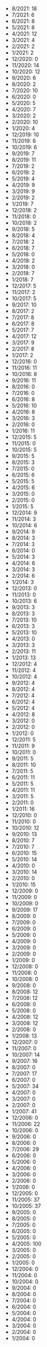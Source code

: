 *  8/2021: 18
*  7/2021: 6
*  6/2021: 8
*  5/2021: 8
*  4/2021: 12
*  3/2021: 4
*  2/2021: 2
*  1/2021: 2
*  12/2020: 0
*  11/2020: 14
*  10/2020: 12
*  9/2020: 6
*  8/2020: 2
*  7/2020: 10
*  6/2020: 0
*  5/2020: 5
*  4/2020: 7
*  3/2020: 2
*  2/2020: 10
*  1/2020: 4
*  12/2019: 10
*  11/2019: 6
*  10/2019: 6
*  9/2019: 7
*  8/2019: 11
*  7/2019: 2
*  6/2019: 2
*  5/2019: 4
*  4/2019: 9
*  3/2019: 9
*  2/2019: 2
*  1/2019: 7
*  12/2018: 2
*  11/2018: 0
*  10/2018: 2
*  9/2018: 5
*  8/2018: 4
*  7/2018: 2
*  6/2018: 7
*  5/2018: 0
*  4/2018: 2
*  3/2018: 0
*  2/2018: 7
*  1/2018: 7
*  12/2017: 5
*  11/2017: 2
*  10/2017: 5
*  9/2017: 10
*  8/2017: 2
*  7/2017: 8
*  6/2017: 8
*  5/2017: 7
*  4/2017: 12
*  3/2017: 9
*  2/2017: 8
*  1/2017: 2
*  12/2016: 0
*  11/2016: 11
*  10/2016: 8
*  9/2016: 11
*  8/2016: 0
*  7/2016: 0
*  6/2016: 8
*  5/2016: 10
*  4/2016: 8
*  3/2016: 3
*  2/2016: 0
*  1/2016: 11
*  12/2015: 5
*  11/2015: 0
*  10/2015: 5
*  9/2015: 5
*  8/2015: 3
*  7/2015: 0
*  6/2015: 6
*  5/2015: 5
*  4/2015: 6
*  3/2015: 0
*  2/2015: 0
*  1/2015: 5
*  12/2014: 9
*  11/2014: 3
*  10/2014: 6
*  9/2014: 9
*  8/2014: 3
*  7/2014: 3
*  6/2014: 0
*  5/2014: 3
*  4/2014: 6
*  3/2014: 3
*  2/2014: 6
*  1/2014: 3
*  12/2013: 0
*  11/2013: 0
*  10/2013: 6
*  9/2013: 3
*  8/2013: 3
*  7/2013: 10
*  6/2013: 3
*  5/2013: 10
*  4/2013: 0
*  3/2013: 3
*  2/2013: 11
*  1/2013: 13
*  12/2012: 4
*  11/2012: 4
*  10/2012: 4
*  9/2012: 4
*  8/2012: 4
*  7/2012: 4
*  6/2012: 4
*  5/2012: 4
*  4/2012: 8
*  3/2012: 0
*  2/2012: 0
*  1/2012: 0
*  12/2011: 5
*  11/2011: 9
*  10/2011: 0
*  9/2011: 5
*  8/2011: 10
*  7/2011: 5
*  6/2011: 11
*  5/2011: 5
*  4/2011: 11
*  3/2011: 5
*  2/2011: 0
*  1/2011: 16
*  12/2010: 0
*  11/2010: 0
*  10/2010: 12
*  9/2010: 13
*  8/2010: 7
*  7/2010: 7
*  6/2010: 15
*  5/2010: 14
*  4/2010: 0
*  3/2010: 14
*  2/2010: 0
*  1/2010: 15
*  12/2009: 0
*  11/2009: 0
*  10/2009: 0
*  9/2009: 17
*  8/2009: 0
*  7/2009: 0
*  6/2009: 0
*  5/2009: 0
*  4/2009: 0
*  3/2009: 0
*  2/2009: 0
*  1/2009: 0
*  12/2008: 0
*  11/2008: 0
*  10/2008: 0
*  9/2008: 0
*  8/2008: 12
*  7/2008: 12
*  6/2008: 0
*  5/2008: 0
*  4/2008: 12
*  3/2008: 12
*  2/2008: 0
*  1/2008: 13
*  12/2007: 0
*  11/2007: 0
*  10/2007: 14
*  9/2007: 16
*  8/2007: 0
*  7/2007: 17
*  6/2007: 0
*  5/2007: 34
*  4/2007: 0
*  3/2007: 0
*  2/2007: 0
*  1/2007: 41
*  12/2006: 0
*  11/2006: 22
*  10/2006: 0
*  9/2006: 0
*  8/2006: 0
*  7/2006: 29
*  6/2006: 0
*  5/2006: 0
*  4/2006: 0
*  3/2006: 0
*  2/2006: 0
*  1/2006: 0
*  12/2005: 0
*  11/2005: 37
*  10/2005: 37
*  9/2005: 0
*  8/2005: 0
*  7/2005: 0
*  6/2005: 0
*  5/2005: 0
*  4/2005: 100
*  3/2005: 0
*  2/2005: 0
*  1/2005: 0
*  12/2004: 0
*  11/2004: 0
*  10/2004: 0
*  9/2004: 0
*  8/2004: 0
*  7/2004: 0
*  6/2004: 0
*  5/2004: 0
*  4/2004: 0
*  3/2004: 0
*  2/2004: 0
*  1/2004: 0
